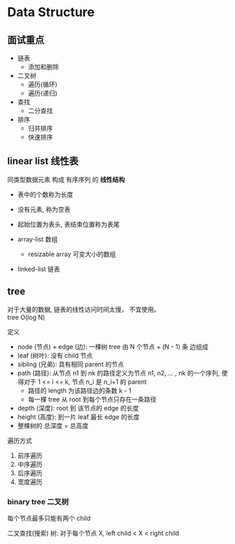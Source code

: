 # Data Structure

## 面试重点

- 链表
  - 添加和删除
- 二叉树
  - 遍历(循环)
  - 遍历(递归)
- 查找
  - 二分查找
- 排序
  - 归并排序
  - 快速排序

## linear list 线性表

同类型数据元素 构成 有序序列 的 **线性结构**

- 表中的个数称为长度
- 没有元素, 称为空表
- 起始位置为表头, 表结束位置称为表尾

- array-list 数组
  - resizable array 可变大小的数组
- linked-list 链表

## tree

对于大量的数据, 链表的线性访问时间太慢， 不宜使用。  
tree O(log N)

定义

- node (节点) + edge (边): 一棵树 tree 由 N 个节点 + (N - 1) 条 边组成
- leaf (树叶): 没有 child 节点
- sibling (兄弟): 具有相同 parent 的节点
- path (路径): 从节点 n1 到 nk 的路径定义为节点 n1, n2, ... , nk 的一个序列, 使得对于 1 <= i <= k, 节点 n_i 是 n_i+1 的 parent
  - 路径的 length 为该路径边的条数 k - 1
  - 每一棵 tree 从 root 到每个节点只存在一条路径
- depth (深度): root 到 该节点的 edge 的长度
- height (高度): 到一片 leaf 最长 edge 的长度
- 整棵树的 总深度 = 总高度

遍历方式

1. 前序遍历
2. 中序遍历
3. 后序遍历
4. 宽度遍历

### binary tree 二叉树

每个节点最多只能有两个 child

二叉查找(搜索) 树: 对于每个节点 X, left child < X < right child
